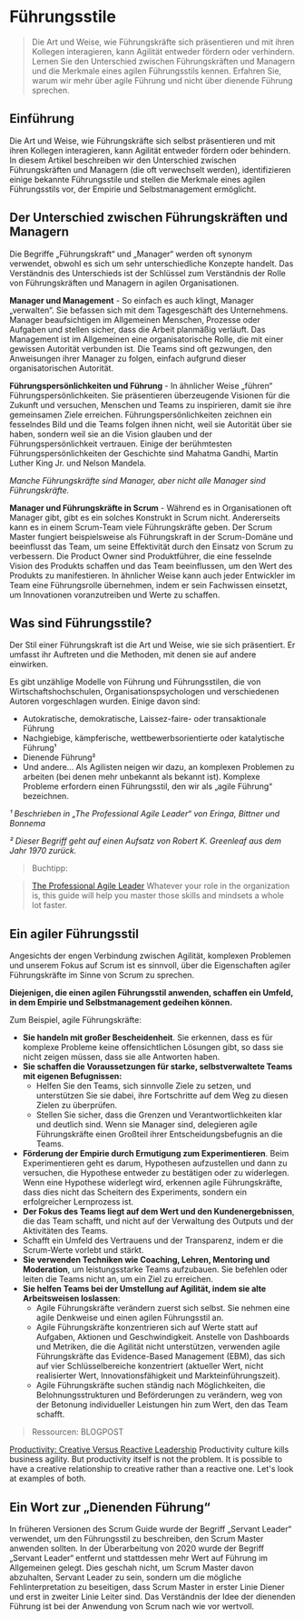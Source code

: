 # Führungsstile
>Die Art und Weise, wie Führungskräfte sich präsentieren und mit ihren Kollegen interagieren, kann Agilität entweder fördern oder verhindern. Lernen Sie den Unterschied zwischen Führungskräften und Managern und die Merkmale eines agilen Führungsstils kennen. Erfahren Sie, warum wir mehr über agile Führung und nicht über dienende Führung sprechen.

## Einführung

Die Art und Weise, wie Führungskräfte sich selbst präsentieren und mit ihren Kollegen interagieren, kann Agilität entweder fördern oder behindern. In diesem Artikel beschreiben wir den Unterschied zwischen Führungskräften und Managern (die oft verwechselt werden), identifizieren einige bekannte Führungsstile und stellen die Merkmale eines agilen Führungsstils vor, der Empirie und Selbstmanagement ermöglicht.

## Der Unterschied zwischen Führungskräften und Managern

Die Begriffe „Führungskraft“ und „Manager“ werden oft synonym verwendet, obwohl es sich um sehr unterschiedliche Konzepte handelt. Das Verständnis des Unterschieds ist der Schlüssel zum Verständnis der Rolle von Führungskräften und Managern in agilen Organisationen.

**Manager und Management** - So einfach es auch klingt, Manager „verwalten“. Sie befassen sich mit dem Tagesgeschäft des Unternehmens. Manager beaufsichtigen im Allgemeinen Menschen, Prozesse oder Aufgaben und stellen sicher, dass die Arbeit planmäßig verläuft. Das Management ist im Allgemeinen eine organisatorische Rolle, die mit einer gewissen Autorität verbunden ist. Die Teams sind oft gezwungen, den Anweisungen ihrer Manager zu folgen, einfach aufgrund dieser organisatorischen Autorität. 

**Führungspersönlichkeiten und Führung** - In ähnlicher Weise „führen“ Führungspersönlichkeiten. Sie präsentieren überzeugende Visionen für die Zukunft und versuchen, Menschen und Teams zu inspirieren, damit sie ihre gemeinsamen Ziele erreichen. Führungspersönlichkeiten zeichnen ein fesselndes Bild und die Teams folgen ihnen nicht, weil sie Autorität über sie haben, sondern weil sie an die Vision glauben und der Führungspersönlichkeit vertrauen. Einige der berühmtesten Führungspersönlichkeiten der Geschichte sind Mahatma Gandhi, Martin Luther King Jr. und Nelson Mandela.

*Manche Führungskräfte sind Manager, aber nicht alle Manager sind Führungskräfte.*

**Manager und Führungskräfte in Scrum** - Während es in Organisationen oft Manager gibt, gibt es ein solches Konstrukt in Scrum nicht. Andererseits kann es in einem Scrum-Team viele Führungskräfte geben. Der Scrum Master fungiert beispielsweise als Führungskraft in der Scrum-Domäne und beeinflusst das Team, um seine Effektivität durch den Einsatz von Scrum zu verbessern. Die Product Owner sind Produktführer, die eine fesselnde Vision des Produkts schaffen und das Team beeinflussen, um den Wert des Produkts zu manifestieren. In ähnlicher Weise kann auch jeder Entwickler im Team eine Führungsrolle übernehmen, indem er sein Fachwissen einsetzt, um Innovationen voranzutreiben und Werte zu schaffen.

## Was sind Führungsstile?

Der Stil einer Führungskraft ist die Art und Weise, wie sie sich präsentiert. Er umfasst ihr Auftreten und die Methoden, mit denen sie auf andere einwirken. 

Es gibt unzählige Modelle von Führung und Führungsstilen, die von Wirtschaftshochschulen, Organisationspsychologen und verschiedenen Autoren vorgeschlagen wurden.  Einige davon sind: 

- Autokratische, demokratische, Laissez-faire- oder transaktionale Führung  
- Nachgiebige, kämpferische, wettbewerbsorientierte oder katalytische Führung¹
- Dienende Führung²
- Und andere...
Als Agilisten neigen wir dazu, an komplexen Problemen zu arbeiten (bei denen mehr unbekannt als bekannt ist). Komplexe Probleme erfordern einen Führungsstil, den wir als „agile Führung“ bezeichnen. 


*¹ Beschrieben in „The Professional Agile Leader“ von Eringa, Bittner und Bonnema*

*² Dieser Begriff geht auf einen Aufsatz von Robert K. Greenleaf aus dem Jahr 1970 zurück.*

>Buchtipp:

>[The Professional Agile Leader](https://www.scrum.org/resources/the-professional-agile-leader)
Whatever your role in the organization is, this guide will help you master those skills and mindsets a whole lot faster.

## Ein agiler Führungsstil

Angesichts der engen Verbindung zwischen Agilität, komplexen Problemen und unserem Fokus auf Scrum ist es sinnvoll, über die Eigenschaften agiler Führungskräfte im Sinne von Scrum zu sprechen.

**Diejenigen, die einen agilen Führungsstil anwenden, schaffen ein Umfeld, in dem Empirie und Selbstmanagement gedeihen können.**

Zum Beispiel, agile Führungskräfte:

- **Sie handeln mit großer Bescheidenheit**. Sie erkennen, dass es für komplexe Probleme keine offensichtlichen Lösungen gibt, so dass sie nicht zeigen müssen, dass sie alle Antworten haben.
- **Sie schaffen die Voraussetzungen für starke, selbstverwaltete Teams mit eigenen Befugnissen:**
  - Helfen Sie den Teams, sich sinnvolle Ziele zu setzen, und unterstützen Sie sie dabei, ihre Fortschritte auf dem Weg zu diesen Zielen zu überprüfen.
  - Stellen Sie sicher, dass die Grenzen und Verantwortlichkeiten klar und deutlich sind. Wenn sie Manager sind, delegieren agile Führungskräfte einen Großteil ihrer Entscheidungsbefugnis an die Teams.
- **Förderung der Empirie durch Ermutigung zum Experimentieren**. Beim Experimentieren geht es darum, Hypothesen aufzustellen und dann zu versuchen, die Hypothese entweder zu bestätigen oder zu widerlegen. Wenn eine Hypothese widerlegt wird, erkennen agile Führungskräfte, dass dies nicht das Scheitern des Experiments, sondern ein erfolgreicher Lernprozess ist.
- **Der Fokus des Teams liegt auf dem Wert und den Kundenergebnissen**, die das Team schafft, und nicht auf der Verwaltung des Outputs und der Aktivitäten des Teams.
- Schafft ein Umfeld des Vertrauens und der Transparenz, indem er die Scrum-Werte vorlebt und stärkt.
- **Sie verwenden Techniken wie Coaching, Lehren, Mentoring und Moderation**, um leistungsstarke Teams aufzubauen. Sie befehlen oder leiten die Teams nicht an, um ein Ziel zu erreichen.
- **Sie helfen Teams bei der Umstellung auf Agilität, indem sie alte Arbeitsweisen loslassen**:
  - Agile Führungskräfte verändern zuerst sich selbst. Sie nehmen eine agile Denkweise und einen agilen Führungsstil an.
  - Agile Führungskräfte konzentrieren sich auf Werte statt auf Aufgaben, Aktionen und Geschwindigkeit. Anstelle von Dashboards und Metriken, die die Agilität nicht unterstützen, verwenden agile Führungskräfte das Evidence-Based Management (EBM), das sich auf vier Schlüsselbereiche konzentriert (aktueller Wert, nicht realisierter Wert, Innovationsfähigkeit und Markteinführungszeit).
  - Agile Führungskräfte suchen ständig nach Möglichkeiten, die Belohnungsstrukturen und Beförderungen zu verändern, weg von der Betonung individueller Leistungen hin zum Wert, den das Team schafft.
  
> Ressourcen: BLOGPOST
>
[Productivity: Creative Versus Reactive Leadership](https://www.scrum.org/resources/blog/productivity-creative-versus-reactive-leadership)
Productivity culture kills business agility. But productivity itself is not the problem. It is possible to have a creative relationship to creative rather than a reactive one. Let's look at examples of both.

## Ein Wort zur „Dienenden Führung“

In früheren Versionen des Scrum Guide wurde der Begriff „Servant Leader“ verwendet, um den Führungsstil zu beschreiben, den Scrum Master anwenden sollten. In der Überarbeitung von 2020 wurde der Begriff „Servant Leader“ entfernt und stattdessen mehr Wert auf Führung im Allgemeinen gelegt. Dies geschah nicht, um Scrum Master davon abzuhalten, Servant Leader zu sein, sondern um die mögliche Fehlinterpretation zu beseitigen, dass Scrum Master in erster Linie Diener und erst in zweiter Linie Leiter sind. Das Verständnis der Idee der dienenden Führung ist bei der Anwendung von Scrum nach wie vor wertvoll.